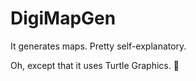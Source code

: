 # DigiMapGen
It generates maps. Pretty self-explanatory.

Oh, except that it uses Turtle Graphics. 🐢
